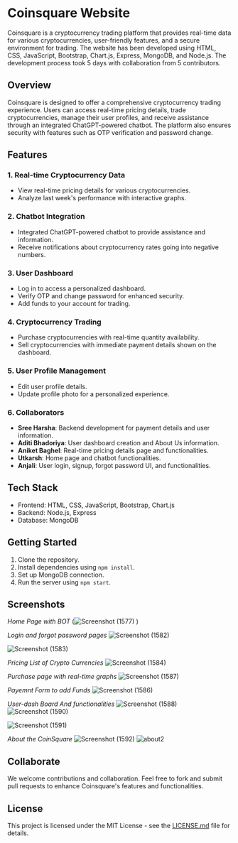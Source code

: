 # Coinsquare Website

Coinsquare is a cryptocurrency trading platform that provides real-time data for various cryptocurrencies, user-friendly features, and a secure environment for trading. The website has been developed using HTML, CSS, JavaScript, Bootstrap, Chart.js, Express, MongoDB, and Node.js. The development process took 5 days with collaboration from 5 contributors.

## Overview

Coinsquare is designed to offer a comprehensive cryptocurrency trading experience. Users can access real-time pricing details, trade cryptocurrencies, manage their user profiles, and receive assistance through an integrated ChatGPT-powered chatbot. The platform also ensures security with features such as OTP verification and password change.

## Features

### 1. Real-time Cryptocurrency Data

- View real-time pricing details for various cryptocurrencies.
- Analyze last week's performance with interactive graphs.

### 2. Chatbot Integration

- Integrated ChatGPT-powered chatbot to provide assistance and information.
- Receive notifications about cryptocurrency rates going into negative numbers.

### 3. User Dashboard

- Log in to access a personalized dashboard.
- Verify OTP and change password for enhanced security.
- Add funds to your account for trading.

### 4. Cryptocurrency Trading

- Purchase cryptocurrencies with real-time quantity availability.
- Sell cryptocurrencies with immediate payment details shown on the dashboard.

### 5. User Profile Management

- Edit user profile details.
- Update profile photo for a personalized experience.

### 6. Collaborators

- **Sree Harsha**: Backend development for payment details and user information.
- **Aditi Bhadoriya**: User dashboard creation and About Us information.
- **Aniket Baghel**: Real-time pricing details page and functionalities.
- **Utkarsh**: Home page and chatbot functionalities.
- **Anjali**: User login, signup, forgot password UI, and functionalities.

## Tech Stack

- Frontend: HTML, CSS, JavaScript, Bootstrap, Chart.js
- Backend: Node.js, Express
- Database: MongoDB

## Getting Started

1. Clone the repository.
2. Install dependencies using `npm install`.
3. Set up MongoDB connection.
4. Run the server using `npm start`.

## Screenshots
*Home Page with BOT*
(![Screenshot (1577)](https://github.com/SreeHarsha-Kamisetty/web-warrior-8765/assets/76037392/158ff72f-e882-49f9-846f-e613ff943beb)
)

*Login and forgot password pages*
![Screenshot (1582)](https://github.com/SreeHarsha-Kamisetty/web-warrior-8765/assets/76037392/9e71ac10-d991-4d4e-814b-19e070fd2d68)

![Screenshot (1583)](https://github.com/SreeHarsha-Kamisetty/web-warrior-8765/assets/76037392/a16dc778-e3e7-4278-835f-badeb38f50d6)


*Pricing List of Crypto Currencies*
![Screenshot (1584)](https://github.com/SreeHarsha-Kamisetty/web-warrior-8765/assets/76037392/f93a3820-90ce-407e-8dbf-effb92130ad1)


*Purchase page with real-time graphs*
![Screenshot (1587)](https://github.com/SreeHarsha-Kamisetty/web-warrior-8765/assets/76037392/4b6d765c-9b0c-4d29-b0de-2f8f73dd2725)


*Payemnt Form to add Funds*
![Screenshot (1586)](https://github.com/SreeHarsha-Kamisetty/web-warrior-8765/assets/76037392/fbc5ebad-7773-4c8d-b6f8-f205762c78ec)

*User-dash Board And functionalities*
![Screenshot (1588)](https://github.com/SreeHarsha-Kamisetty/web-warrior-8765/assets/76037392/03236d0f-21dd-4ad4-9518-e76e0c5f10c8)
![Screenshot (1590)](https://github.com/SreeHarsha-Kamisetty/web-warrior-8765/assets/76037392/b6e04f56-685f-4fec-b822-b2992506b87e)


![Screenshot (1591)](https://github.com/SreeHarsha-Kamisetty/web-warrior-8765/assets/76037392/98e7c13f-f21a-47ec-bf8d-3e3b8abeb701)


*About the CoinSquare*
![Screenshot (1592)](https://github.com/SreeHarsha-Kamisetty/web-warrior-8765/assets/76037392/b5499041-fe86-4006-a2cc-22416d43d7e4)
![about2](https://github.com/SreeHarsha-Kamisetty/web-warrior-8765/assets/76037392/516e1ab9-8615-42e2-8ecb-b0c66a64dcd3)


## Collaborate


We welcome contributions and collaboration. Feel free to fork and submit pull requests to enhance Coinsquare's features and functionalities.

## License

This project is licensed under the MIT License - see the [LICENSE.md](LICENSE.md) file for details.



